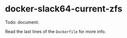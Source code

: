 # docker-slack64-current-zfs

Todo: document.

Read the last lines of the `Dockerfile` for more info.
